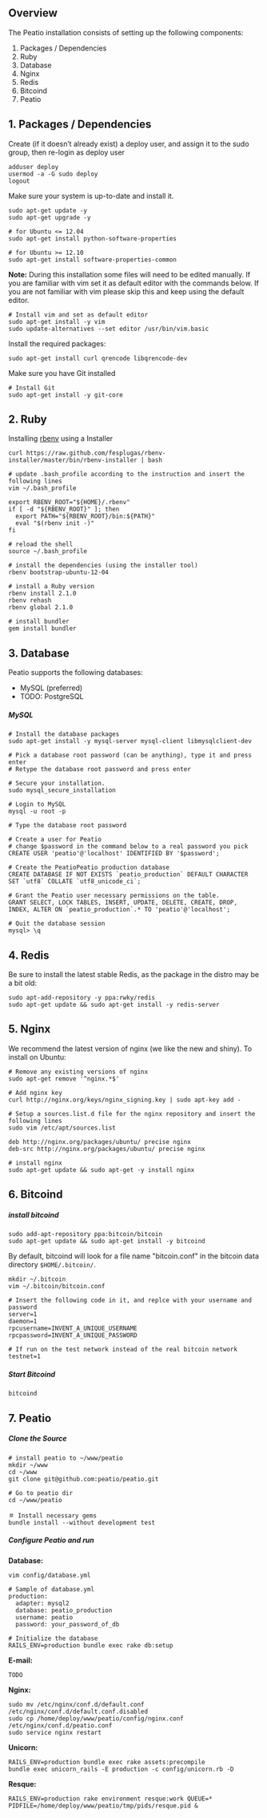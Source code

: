 Overview
--------

The Peatio installation consists of setting up the following components:

1. Packages / Dependencies
2. Ruby
3. Database
4. Nginx
5. Redis
6. Bitcoind
7. Peatio


## 1. Packages / Dependencies

Create (if it doesn’t already exist) a deploy user, and assign it to the sudo group, then re-login as deploy user

    adduser deploy
    usermod -a -G sudo deploy
    logout

Make sure your system is up-to-date and install it.

    sudo apt-get update -y
    sudo apt-get upgrade -y

    # for Ubuntu <= 12.04
    sudo apt-get install python-software-properties

    # for Ubuntu >= 12.10
    sudo apt-get install software-properties-common

**Note:**
During this installation some files will need to be edited manually.
If you are familiar with vim set it as default editor with the commands below.
If you are not familiar with vim please skip this and keep using the default editor.

    # Install vim and set as default editor
    sudo apt-get install -y vim
    sudo update-alternatives --set editor /usr/bin/vim.basic

Install the required packages:

    sudo apt-get install curl qrencode libqrencode-dev

Make sure you have Git installed

    # Install Git
    sudo apt-get install -y git-core


## 2. Ruby

Installing [rbenv](https://github.com/sstephenson/rbenv) using a Installer

    curl https://raw.github.com/fesplugas/rbenv-installer/master/bin/rbenv-installer | bash

    # update .bash_profile according to the instruction and insert the following lines
    vim ~/.bash_profile

    export RBENV_ROOT="${HOME}/.rbenv"
    if [ -d "${RBENV_ROOT}" ]; then
      export PATH="${RBENV_ROOT}/bin:${PATH}"
      eval "$(rbenv init -)"
    fi

    # reload the shell
    source ~/.bash_profile

    # install the dependencies (using the installer tool)
    rbenv bootstrap-ubuntu-12-04

    # install a Ruby version
    rbenv install 2.1.0
    rbenv rehash
    rbenv global 2.1.0

    # install bundler
    gem install bundler


## 3. Database

Peatio supports the following databases:

* MySQL (preferred)
* TODO: PostgreSQL

##### MySQL

    # Install the database packages
    sudo apt-get install -y mysql-server mysql-client libmysqlclient-dev

    # Pick a database root password (can be anything), type it and press enter
    # Retype the database root password and press enter

    # Secure your installation.
    sudo mysql_secure_installation

    # Login to MySQL
    mysql -u root -p

    # Type the database root password

    # Create a user for Peatio
    # change $password in the command below to a real password you pick
    CREATE USER 'peatio'@'localhost' IDENTIFIED BY '$password';

    # Create the PeatioPeatio production database
    CREATE DATABASE IF NOT EXISTS `peatio_production` DEFAULT CHARACTER SET `utf8` COLLATE `utf8_unicode_ci`;

    # Grant the Peatio user necessary permissions on the table.
    GRANT SELECT, LOCK TABLES, INSERT, UPDATE, DELETE, CREATE, DROP, INDEX, ALTER ON `peatio_production`.* TO 'peatio'@'localhost';

    # Quit the database session
    mysql> \q


## 4. Redis

Be sure to install the latest stable Redis, as the package in the distro may be a bit old:

    sudo apt-add-repository -y ppa:rwky/redis
    sudo apt-get update && sudo apt-get install -y redis-server


## 5. Nginx

We recommend the latest version of nginx (we like the new and shiny). To install on Ubuntu:

    # Remove any existing versions of nginx
    sudo apt-get remove '^nginx.*$'

    # Add nginx key
    curl http://nginx.org/keys/nginx_signing.key | sudo apt-key add -

    # Setup a sources.list.d file for the nginx repository and insert the following lines
    sudo vim /etc/apt/sources.list

    deb http://nginx.org/packages/ubuntu/ precise nginx
    deb-src http://nginx.org/packages/ubuntu/ precise nginx

    # install nginx
    sudo apt-get update && sudo apt-get -y install nginx

## 6. Bitcoind

##### install bitcoind

    sudo add-apt-repository ppa:bitcoin/bitcoin
    sudo apt-get update && sudo apt-get install -y bitcoind

By default, bitcoind will look for a file name "bitcoin.conf" in the bitcoin data directory `$HOME/.bitcoin/`.

    mkdir ~/.bitcoin
    vim ~/.bitcoin/bitcoin.conf

    # Insert the following code in it, and replce with your username and password
    server=1
    daemon=1
    rpcusername=INVENT_A_UNIQUE_USERNAME
    rpcpassword=INVENT_A_UNIQUE_PASSWORD

    # If run on the test network instead of the real bitcoin network
    testnet=1

##### Start Bitcoind

    bitcoind


## 7. Peatio

##### Clone the Source

    # install peatio to ~/www/peatio
    mkdir ~/www
    cd ~/www
    git clone git@github.com:peatio/peatio.git

    # Go to peatio dir
    cd ~/www/peatio

    ＃ Install necessary gems
    bundle install --without development test


##### Configure Peatio and run

**Database:**

    vim config/database.yml

    # Sample of database.yml
    production:
      adapter: mysql2
      database: peatio_production
      username: peatio
      password: your_password_of_db

    # Initialize the database
    RAILS_ENV=production bundle exec rake db:setup

**E-mail:**

    TODO

**Nginx:**

    sudo mv /etc/nginx/conf.d/default.conf /etc/nginx/conf.d/default.conf.disabled
    sudo cp /home/deploy/www/peatio/config/nginx.conf /etc/nginx/conf.d/peatio.conf
    sudo service nginx restart

**Unicorn:**

    RAILS_ENV=production bundle exec rake assets:precompile
    bundle exec unicorn_rails -E production -c config/unicorn.rb -D

**Resque:**

    RAILS_ENV=production rake environment resque:work QUEUE=* PIDFILE=/home/deploy/www/peatio/tmp/pids/resque.pid &



